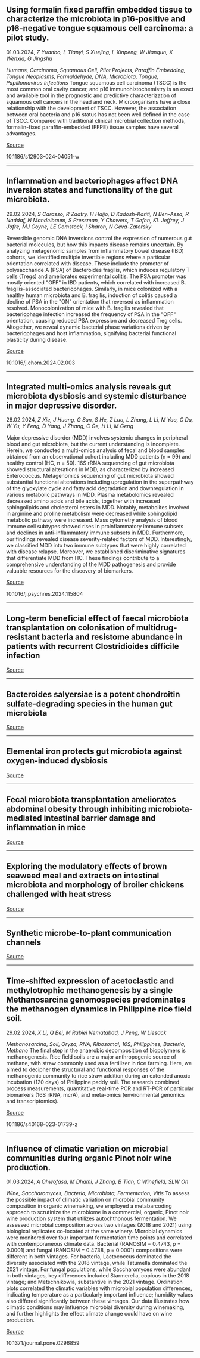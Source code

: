 ## Using formalin fixed paraffin embedded tissue to characterize the microbiota in p16-positive and p16-negative tongue squamous cell carcinoma: a pilot study.
 01.03.2024, _Z Yuanbo, L Tianyi, S Xuejing, L Xinpeng, W Jianqun, X Wenxia, G Jingshu_


_Humans, Carcinoma, Squamous Cell, Pilot Projects, Paraffin Embedding, Tongue Neoplasms, Formaldehyde, DNA, Microbiota, Tongue, Papillomavirus Infections_
Tongue squamous cell carcinoma (TSCC) is the most common oral cavity cancer, and p16 immunohistochemistry is an exact and available tool in the prognostic and predictive characterization of squamous cell cancers in the head and neck. Microorganisms have a close relationship with the development of TSCC. However, the association between oral bacteria and p16 status has not been well defined in the case of TSCC. Compared with traditional clinical microbial collection methods, formalin-fixed paraffin-embedded (FFPE) tissue samples have several advantages.

[Source](https://bmcoralhealth.biomedcentral.com/articles/10.1186/s12903-024-04051-w)

10.1186/s12903-024-04051-w

---

## Inflammation and bacteriophages affect DNA inversion states and functionality of the gut microbiota.
 29.02.2024, _S Carasso, R Zaatry, H Hajjo, D Kadosh-Kariti, N Ben-Assa, R Naddaf, N Mandelbaum, S Pressman, Y Chowers, T Gefen, KL Jeffrey, J Jofre, MJ Coyne, LE Comstock, I Sharon, N Geva-Zatorsky_


Reversible genomic DNA inversions control the expression of numerous gut bacterial molecules, but how this impacts disease remains uncertain. By analyzing metagenomic samples from inflammatory bowel disease (IBD) cohorts, we identified multiple invertible regions where a particular orientation correlated with disease. These include the promoter of polysaccharide A (PSA) of Bacteroides fragilis, which induces regulatory T cells (Tregs) and ameliorates experimental colitis. The PSA promoter was mostly oriented "OFF" in IBD patients, which correlated with increased B. fragilis-associated bacteriophages. Similarly, in mice colonized with a healthy human microbiota and B. fragilis, induction of colitis caused a decline of PSA in the "ON" orientation that reversed as inflammation resolved. Monocolonization of mice with B. fragilis revealed that bacteriophage infection increased the frequency of PSA in the "OFF" orientation, causing reduced PSA expression and decreased Treg cells. Altogether, we reveal dynamic bacterial phase variations driven by bacteriophages and host inflammation, signifying bacterial functional plasticity during disease.

[Source](https://www.cell.com/cell-host-microbe/fulltext/S1931-3128(24)00042-8)

10.1016/j.chom.2024.02.003

---

## Integrated multi-omics analysis reveals gut microbiota dysbiosis and systemic disturbance in major depressive disorder.
 28.02.2024, _Z Xie, J Huang, G Sun, S He, Z Luo, L Zhang, L Li, M Yao, C Du, W Yu, Y Feng, D Yang, J Zhang, C Ge, H Li, M Geng_


Major depressive disorder (MDD) involves systemic changes in peripheral blood and gut microbiota, but the current understanding is incomplete. Herein, we conducted a multi-omics analysis of fecal and blood samples obtained from an observational cohort including MDD patients (n = 99) and healthy control (HC, n = 50). 16S rRNA sequencing of gut microbiota showed structural alterations in MDD, as characterized by increased Enterococcus. Metagenomics sequencing of gut microbiota showed substantial functional alterations including upregulation in the superpathway of the glyoxylate cycle and fatty acid degradation and downregulation in various metabolic pathways in MDD. Plasma metabolomics revealed decreased amino acids and bile acids, together with increased sphingolipids and cholesterol esters in MDD. Notably, metabolites involved in arginine and proline metabolism were decreased while sphingolipid metabolic pathway were increased. Mass cytometry analysis of blood immune cell subtypes showed rises in proinflammatory immune subsets and declines in anti-inflammatory immune subsets in MDD. Furthermore, our findings revealed disease severity-related factors of MDD. Interestingly, we classified MDD into two immune subtypes that were highly correlated with disease relapse. Moreover, we established discriminative signatures that differentiate MDD from HC. These findings contribute to a comprehensive understanding of the MDD pathogenesis and provide valuable resources for the discovery of biomarkers.

[Source](https://www.sciencedirect.com/science/article/pii/S0165178124000891)

10.1016/j.psychres.2024.115804

---

## Long-term beneficial effect of faecal microbiota transplantation on colonisation of multidrug-resistant bacteria and resistome abundance in patients with recurrent Clostridioides difficile infection

[Source](https://genomemedicine.biomedcentral.com/articles/10.1186/s13073-024-01306-7)

---

## Bacteroides salyersiae is a potent chondroitin sulfate-degrading species in the human gut microbiota

[Source](https://microbiomejournal.biomedcentral.com/articles/10.1186/s40168-024-01768-2)

---

## Elemental iron protects gut microbiota against oxygen-induced dysbiosis

[Source](https://journals.plos.org/plosone/article?id=10.1371/journal.pone.0298592)

---

## Fecal microbiota transplantation ameliorates abdominal obesity through inhibiting microbiota-mediated intestinal barrier damage and inflammation in mice

[Source](https://www.sciencedirect.com/science/article/pii/S0944501324000557)

---

## Exploring the modulatory effects of brown seaweed meal and extracts on intestinal microbiota and morphology of broiler chickens challenged with heat stress

[Source](https://www.sciencedirect.com/science/article/pii/S003257912400141X)

---

## Synthetic microbe-to-plant communication channels

[Source](https://www.nature.com/articles/s41467-024-45897-6)

---

## Time-shifted expression of acetoclastic and methylotrophic methanogenesis by a single Methanosarcina genomospecies predominates the methanogen dynamics in Philippine rice field soil.
 29.02.2024, _X Li, Q Bei, M Rabiei Nematabad, J Peng, W Liesack_


_Methanosarcina, Soil, Oryza, RNA, Ribosomal, 16S, Philippines, Bacteria, Methane_
The final step in the anaerobic decomposition of biopolymers is methanogenesis. Rice field soils are a major anthropogenic source of methane, with straw commonly used as a fertilizer in rice farming. Here, we aimed to decipher the structural and functional responses of the methanogenic community to rice straw addition during an extended anoxic incubation (120 days) of Philippine paddy soil. The research combined process measurements, quantitative real-time PCR and RT-PCR of particular biomarkers (16S rRNA, mcrA), and meta-omics (environmental genomics and transcriptomics).

[Source](https://microbiomejournal.biomedcentral.com/articles/10.1186/s40168-023-01739-z)

10.1186/s40168-023-01739-z

---

## Influence of climatic variation on microbial communities during organic Pinot noir wine production.
 01.03.2024, _A Ohwofasa, M Dhami, J Zhang, B Tian, C Winefield, SLW On_


_Wine, Saccharomyces, Bacteria, Microbiota, Fermentation, Vitis_
To assess the possible impact of climatic variation on microbial community composition in organic winemaking, we employed a metabarcoding approach to scrutinize the microbiome in a commercial, organic, Pinot noir wine production system that utilizes autochthonous fermentation. We assessed microbial composition across two vintages (2018 and 2021) using biological replicates co-located at the same winery. Microbial dynamics were monitored over four important fermentation time points and correlated with contemporaneous climate data. Bacterial (RANOSIM = 0.4743, p = 0.0001) and fungal (RANOSIM = 0.4738, p = 0.0001) compositions were different in both vintages. For bacteria, Lactococcus dominated the diversity associated with the 2018 vintage, while Tatumella dominated the 2021 vintage. For fungal populations, while Saccharomyces were abundant in both vintages, key differences included Starmerella, copious in the 2018 vintage; and Metschnikowia, substantive in the 2021 vintage. Ordination plots correlated the climatic variables with microbial population differences, indicating temperature as a particularly important influence; humidity values also differed significantly between these vintages. Our data illustrates how climatic conditions may influence microbial diversity during winemaking, and further highlights the effect climate change could have on wine production.

[Source](https://journals.plos.org/plosone/article?id=10.1371/journal.pone.0296859)

10.1371/journal.pone.0296859

---

